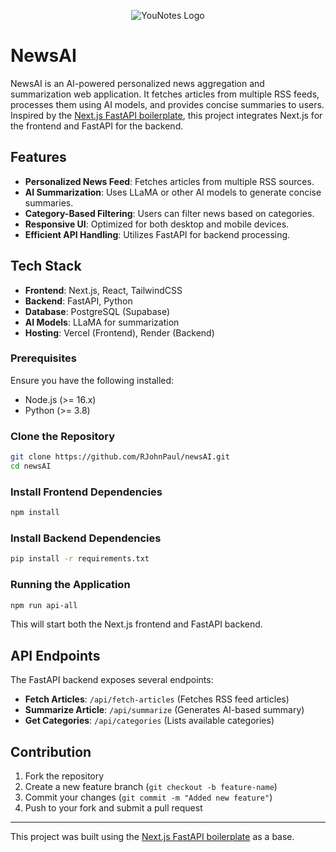 <p align="center">
  <img src="https://github.com/RJohnPaul/newsAI/blob/049305feb7bb35d97b7641d009a83268ce657395/Template%20Example.png" alt="YouNotes Logo"/>
</p>

 # NewsAI

NewsAI is an AI-powered personalized news aggregation and summarization web application. It fetches articles from multiple RSS feeds, processes them using AI models, and provides concise summaries to users. Inspired by the [Next.js FastAPI boilerplate](https://github.com/digitros/nextjs-fastapi), this project integrates Next.js for the frontend and FastAPI for the backend.

## Features
- **Personalized News Feed**: Fetches articles from multiple RSS sources.
- **AI Summarization**: Uses LLaMA or other AI models to generate concise summaries.
- **Category-Based Filtering**: Users can filter news based on categories.
- **Responsive UI**: Optimized for both desktop and mobile devices.
- **Efficient API Handling**: Utilizes FastAPI for backend processing.

## Tech Stack
- **Frontend**: Next.js, React, TailwindCSS
- **Backend**: FastAPI, Python
- **Database**: PostgreSQL (Supabase)
- **AI Models**: LLaMA for summarization
- **Hosting**: Vercel (Frontend), Render (Backend)


### Prerequisites
Ensure you have the following installed:
- Node.js (>= 16.x)
- Python (>= 3.8)

### Clone the Repository
```bash
git clone https://github.com/RJohnPaul/newsAI.git
cd newsAI
```

### Install Frontend Dependencies
```bash
npm install
```

### Install Backend Dependencies
```bash
pip install -r requirements.txt
```

### Running the Application
```bash
npm run api-all
```
This will start both the Next.js frontend and FastAPI backend.

## API Endpoints
The FastAPI backend exposes several endpoints:

- **Fetch Articles**: `/api/fetch-articles` (Fetches RSS feed articles)
- **Summarize Article**: `/api/summarize` (Generates AI-based summary)
- **Get Categories**: `/api/categories` (Lists available categories)

## Contribution
1. Fork the repository
2. Create a new feature branch (`git checkout -b feature-name`)
3. Commit your changes (`git commit -m "Added new feature"`)
4. Push to your fork and submit a pull request


---
This project was built using the [Next.js FastAPI boilerplate](https://github.com/digitros/nextjs-fastapi) as a base.

